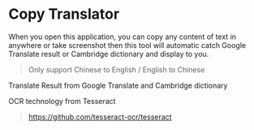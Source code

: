 # Copy Translator
When you open this application, you can copy any content of text in anywhere or take screenshot then this tool will automatic catch Google Translate result or Cambridge dictionary and display to you.
> Only support Chinese to English / English to Chinese

Translate Result from Google Translate and Cambridge dictionary

OCR technology from Tesseract
> https://github.com/tesseract-ocr/tesseract

